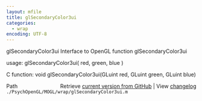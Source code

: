 ```yaml
---
layout: mfile
title: glSecondaryColor3ui
categories:
  - wrap
encoding: UTF-8
---
```


glSecondaryColor3ui  Interface to OpenGL function glSecondaryColor3ui

usage:  glSecondaryColor3ui\( red, green, blue \)

C function:  void glSecondaryColor3ui\(GLuint red, GLuint green, GLuint blue\)


<div class="code_header" style="text-align:right;">
  <span style="float:left;">Path&nbsp;&nbsp;</span> <span class="counter">Retrieve <a href=
  "https://raw.github.com/Psychtoolbox-3/Psychtoolbox-3/beta/./PsychOpenGL/MOGL/wrap/glSecondaryColor3ui.m">current version from GitHub</a> | View <a href=
  "https://github.com/Psychtoolbox-3/Psychtoolbox-3/commits/beta/./PsychOpenGL/MOGL/wrap/glSecondaryColor3ui.m">changelog</a></span>
</div>
<div class="code">
  <code>./PsychOpenGL/MOGL/wrap/glSecondaryColor3ui.m</code>
</div>
